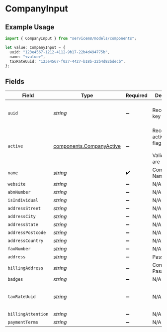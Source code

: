 # CompanyInput

## Example Usage

```typescript
import { CompanyInput } from "servicem8/models/components";

let value: CompanyInput = {
  uuid: "123e4567-1212-4112-9b17-22b4d494775b",
  name: "<value>",
  taxRateUuid: "123e4567-f027-4427-b18b-22b4d82bdecb",
};
```

## Fields

| Field                                                                | Type                                                                 | Required                                                             | Description                                                          | Example                                                              |
| -------------------------------------------------------------------- | -------------------------------------------------------------------- | -------------------------------------------------------------------- | -------------------------------------------------------------------- | -------------------------------------------------------------------- |
| `uuid`                                                               | *string*                                                             | :heavy_minus_sign:                                                   | Record UUID key                                                      | 123e4567-1212-4112-9b17-22b4d494775b                                 |
| `active`                                                             | [components.CompanyActive](../../models/components/companyactive.md) | :heavy_minus_sign:                                                   | Record active/deleted flag. <br/><br/>Valid values are [0,1]         |                                                                      |
| `name`                                                               | *string*                                                             | :heavy_check_mark:                                                   | Company Name                                                         |                                                                      |
| `website`                                                            | *string*                                                             | :heavy_minus_sign:                                                   | N/A                                                                  |                                                                      |
| `abnNumber`                                                          | *string*                                                             | :heavy_minus_sign:                                                   | N/A                                                                  |                                                                      |
| `isIndividual`                                                       | *string*                                                             | :heavy_minus_sign:                                                   | N/A                                                                  |                                                                      |
| `addressStreet`                                                      | *string*                                                             | :heavy_minus_sign:                                                   | N/A                                                                  |                                                                      |
| `addressCity`                                                        | *string*                                                             | :heavy_minus_sign:                                                   | N/A                                                                  |                                                                      |
| `addressState`                                                       | *string*                                                             | :heavy_minus_sign:                                                   | N/A                                                                  |                                                                      |
| `addressPostcode`                                                    | *string*                                                             | :heavy_minus_sign:                                                   | N/A                                                                  |                                                                      |
| `addressCountry`                                                     | *string*                                                             | :heavy_minus_sign:                                                   | N/A                                                                  |                                                                      |
| `faxNumber`                                                          | *string*                                                             | :heavy_minus_sign:                                                   | N/A                                                                  |                                                                      |
| `address`                                                            | *string*                                                             | :heavy_minus_sign:                                                   | Password                                                             |                                                                      |
| `billingAddress`                                                     | *string*                                                             | :heavy_minus_sign:                                                   | Confirm Password                                                     |                                                                      |
| `badges`                                                             | *string*                                                             | :heavy_minus_sign:                                                   | N/A                                                                  |                                                                      |
| `taxRateUuid`                                                        | *string*                                                             | :heavy_minus_sign:                                                   | N/A                                                                  | 123e4567-f027-4427-b18b-22b4d82bdecb                                 |
| `billingAttention`                                                   | *string*                                                             | :heavy_minus_sign:                                                   | N/A                                                                  |                                                                      |
| `paymentTerms`                                                       | *string*                                                             | :heavy_minus_sign:                                                   | N/A                                                                  |                                                                      |